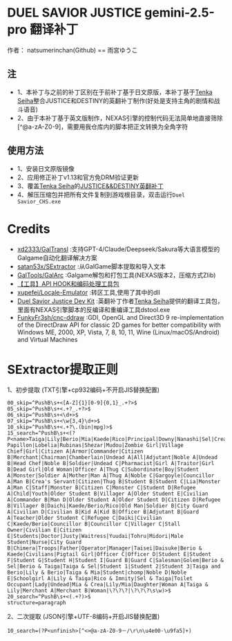 # DUEL SAVIOR JUSTICE gemini-2.5-pro 翻译补丁

作者： natsumerinchan(Github) == 雨宮ゆうこ

## 注
- 1、本补丁与之前的补丁区别在于前补丁基于日文原版，本补丁基于[Tenka Seiha](http://games.seiha.org/)整合JUSTICE和DESTINY的英翻补丁制作(好处是支持主角的剧情和战斗语音)
- 2、由于本补丁基于英文版制作，NEXAS引擎的控制代码无法简单地直接筛除[^@a-zA-Z0-9]，需要用我仓库内的脚本把正文转换为全角字符

## 使用方法
- 1、安装日文原版镜像
- 2、应用修正补丁v1.13和官方免DRM验证更新
- 3、覆盖[Tenka Seiha](https://tenka.seiha.org/)的[JUSTICE&&DESTINY英翻补丁](http://games.seiha.org/patches2/ds/)
- 4、解压压缩包并把所有文件复制到游戏根目录，双击运行`Duel Savior_CHS.exe`

# Credits

- [xd2333/GalTransl](https://github.com/xd2333/GalTransl.git) :支持GPT-4/Claude/Deepseek/Sakura等大语言模型的Galgame自动化翻译解决方案
- [satan53x/SExtractor](https://github.com/satan53x/SExtractor.git) :从GalGame脚本提取和导入文本
- [GalTools/GalArc](https://github.com/GalTools/GalArc.git) :Galgame解包和打包工具(NEXAS版本2，压缩方式Zlib)
- [【工具】API HOOK和编码处理工具包](https://www.ai2.moe/topic/29225-【工具】api-hook和编码处理工具包)
- [xupefei/Locale-Emulator](https://github.com/xupefei/Locale-Emulator.git) :转区工具,使用了其中的dll
- [Duel Savior Justice Dev Kit](http://tenka.seiha.org/images2019/dsj/DuelSavior_SDK.rar) :英翻补丁作者[Tenka Seiha](https://tenka.seiha.org/)提供的翻译工具包，里面有NEXAS引擎脚本的反编译和重编译工具dstool.exe
- [FunkyFr3sh/cnc-ddraw](https://github.com/FunkyFr3sh/cnc-ddraw.git) :GDI, OpenGL and Direct3D 9 re-implementation of the DirectDraw API for classic 2D games for better compatibility with Windows ME, 2000, XP, Vista, 7, 8, 10, 11, Wine (Linux/macOS/Android) and Virtual Machines

# SExtractor提取正则
1、初步提取
(TXT引擎+cp932编码+不开启JIS替换配置)
```
00_skip=^PushB\s+<[A-Z]{1}[0-9]{0,1}_.+?>$
05_skip=^PushB\s+<.+?_.+?>$
06_skip=^PushB\s+<\d+>$
07_skip=^PushB\s+<\w{3,4}\d+>$
10_skip=^PushB\s+<.+?\.(bin|mpg)>$
15_search=^PushB\s+<(?P<name>Taiga|Lily|Berio|Mia|Kaede|Rico|Principal|Downy|Nanashi|Sel|Crea|Dahlia|Imnity|Black Papillon|Lobelia|Rubinas|Shezar|Mudou|Zombie Girl|Village Chief|Girl|Citizen A|Armor|Commander|Citizen B|Merchant|Chairman|Chamberlain|Undead A|All|Adjutant|Noble A|Undead B|Head Chef|Noble B|Soldier|Undead C|Pharmacist|Girl A|Traitor|Girl B|Dead Girl|Old Woman|Officer A|Thug C|Subordinate|Boy|Student A|Monster|Soldier A|Mother|Man A|Thug A|Noble C|Gargoyle|Councillor A|Man B|Crea's Servant|Citizen|Thug B|Student B|Student C|Lia|Monster A|Man C|Staff|Monster B|Citizen C|Monster C|Student D|Refugee A|Child|Youth|Older Student B|Villager A|Older Student E|Civilian A|Commander B|Man D|Older Student A|Older Student D|Citizen D|Refugee B|Villager B|Daichi|Kaede/Berio/Rico|Old Man|Soldier B|City Guard A|Civilian D|Civilian B|Kid A|Kid B|Officer B|Adjutant B|Guard A|Teacher|Older Student C|Refugee C|Daiki|Civilian C|Kaede/Berio|Councillor B|Councillor C|Villager C|Stall Owner|Civilian E|Citizen E|Students|Doctor|Justy|Waitress|Yuudai|Tohru|Midori|Male Student|Nurse|City Guard B|Chimera|Troops|Father|Operator|Manager|Taisei|Daisuke|Berio & Kaede|Civilians|Pigtail Girl|Officer C|Officer D|Student E|Student F|Student G|Student H|Student I|Guard B|Guard C|Salesman|Golem|Berio & Sel|Berio & Taiga|Taiga & Sel|Student 1|Student 2|Student 3|Taiga and Berio|Lily & Berio|Taiga & Mia|Student|chomp|Noble D|Noble E|Schoolgirl A|Lily & Taiga|Rico & Imnity|Sel & Taiga|Toilet Occupant|Lady|Undead|Mia & Crea|Lily/Mia|Daughter|Woman A|Taiga & Lily|Merchant A|Merchant B|Woman|\?\?\?|\?\?\?\s\w)>$
20_search=^PushB\s+<(.+?)>$
structure=paragraph
```

2、二次提取
(JSON引擎+UTF-8编码+开启JIS替换配置)
```
10_search=(?P<unfinish>[^<>@a-zA-Z0-9－/\r\n\u4e00-\u9fa5]+)
```
